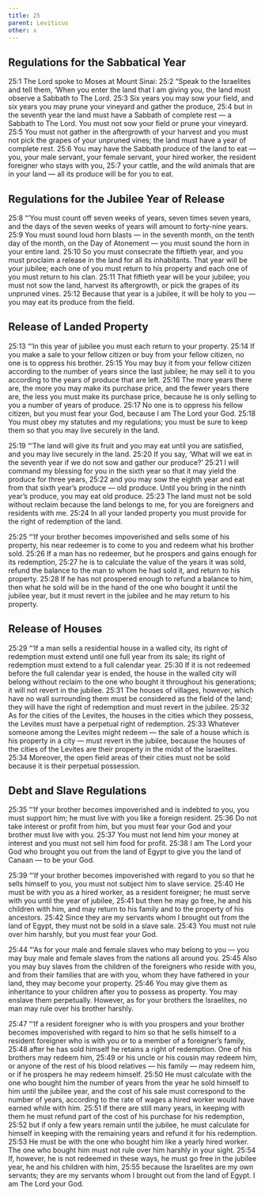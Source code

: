 ```yaml
---
title: 25
parent: Leviticus
other: x
---
```



## Regulations for the Sabbatical Year

<a name="25:1">25:1</a> The Lord spoke to Moses at Mount Sinai: <a name="25:2">25:2</a> “Speak to the Israelites and tell them, ‘When you enter the land that I am giving you, the land must observe a Sabbath to The Lord. <a name="25:3">25:3</a> Six years you may sow your field, and six years you may prune your vineyard and gather the produce, <a name="25:4">25:4</a> but in the seventh year the land must have a Sabbath of complete rest — a Sabbath to The Lord. You must not sow your field or prune your vineyard. <a name="25:5">25:5</a> You must not gather in the aftergrowth of your harvest and you must not pick the grapes of your unpruned vines; the land must have a year of complete rest. <a name="25:6">25:6</a> You may have the Sabbath produce of the land to eat — you, your male servant, your female servant, your hired worker, the resident foreigner who stays with you, <a name="25:7">25:7</a> your cattle, and the wild animals that are in your land — all its produce will be for you to eat.

## Regulations for the Jubilee Year of Release

<a name="25:8">25:8</a> “‘You must count off seven weeks of years, seven times seven years, and the days of the seven weeks of years will amount to forty-nine years. <a name="25:9">25:9</a> You must sound loud horn blasts — in the seventh month, on the tenth day of the month, on the Day of Atonement — you must sound the horn in your entire land. <a name="25:10">25:10</a> So you must consecrate the fiftieth year, and you must proclaim a release in the land for all its inhabitants. That year will be your jubilee; each one of you must return to his property and each one of you must return to his clan. <a name="25:11">25:11</a> That fiftieth year will be your jubilee; you must not sow the land, harvest its aftergrowth, or pick the grapes of its unpruned vines. <a name="25:12">25:12</a> Because that year is a jubilee, it will be holy to you — you may eat its produce from the field.

## Release of Landed Property

<a name="25:13">25:13</a> “‘In this year of jubilee you must each return to your property. <a name="25:14">25:14</a> If you make a sale to your fellow citizen or buy from your fellow citizen, no one is to oppress his brother. <a name="25:15">25:15</a> You may buy it from your fellow citizen according to the number of years since the last jubilee; he may sell it to you according to the years of produce that are left. <a name="25:16">25:16</a> The more years there are, the more you may make its purchase price, and the fewer years there are, the less you must make its purchase price, because he is only selling to you a number of years of produce. <a name="25:17">25:17</a> No one is to oppress his fellow citizen, but you must fear your God, because I am The Lord your God. <a name="25:18">25:18</a> You must obey my statutes and my regulations; you must be sure to keep them so that you may live securely in the land.

<a name="25:19">25:19</a> “‘The land will give its fruit and you may eat until you are satisfied, and you may live securely in the land. <a name="25:20">25:20</a> If you say, ‘What will we eat in the seventh year if we do not sow and gather our produce?’ <a name="25:21">25:21</a> I will command my blessing for you in the sixth year so that it may yield the produce for three years, <a name="25:22">25:22</a> and you may sow the eighth year and eat from that sixth year’s produce — old produce. Until you bring in the ninth year’s produce, you may eat old produce. <a name="25:23">25:23</a> The land must not be sold without reclaim because the land belongs to me, for you are foreigners and residents with me. <a name="25:24">25:24</a> In all your landed property you must provide for the right of redemption of the land.

<a name="25:25">25:25</a> “‘If your brother becomes impoverished and sells some of his property, his near redeemer is to come to you and redeem what his brother sold. <a name="25:26">25:26</a> If a man has no redeemer, but he prospers and gains enough for its redemption, <a name="25:27">25:27</a> he is to calculate the value of the years it was sold, refund the balance to the man to whom he had sold it, and return to his property. <a name="25:28">25:28</a> If he has not prospered enough to refund a balance to him, then what he sold will be in the hand of the one who bought it until the jubilee year, but it must revert in the jubilee and he may return to his property.

## Release of Houses

<a name="25:29">25:29</a> “‘If a man sells a residential house in a walled city, its right of redemption must extend until one full year from its sale; its right of redemption must extend to a full calendar year. <a name="25:30">25:30</a> If it is not redeemed before the full calendar year is ended, the house in the walled city will belong without reclaim to the one who bought it throughout his generations; it will not revert in the jubilee. <a name="25:31">25:31</a> The houses of villages, however, which have no wall surrounding them must be considered as the field of the land; they will have the right of redemption and must revert in the jubilee. <a name="25:32">25:32</a> As for the cities of the Levites, the houses in the cities which they possess, the Levites must have a perpetual right of redemption. <a name="25:33">25:33</a> Whatever someone among the Levites might redeem — the sale of a house which is his property in a city — must revert in the jubilee, because the houses of the cities of the Levites are their property in the midst of the Israelites. <a name="25:34">25:34</a> Moreover, the open field areas of their cities must not be sold because it is their perpetual possession.

## Debt and Slave Regulations

<a name="25:35">25:35</a> “‘If your brother becomes impoverished and is indebted to you, you must support him; he must live with you like a foreign resident. <a name="25:36">25:36</a> Do not take interest or profit from him, but you must fear your God and your brother must live with you. <a name="25:37">25:37</a> You must not lend him your money at interest and you must not sell him food for profit. <a name="25:38">25:38</a> I am The Lord your God who brought you out from the land of Egypt to give you the land of Canaan —   to be your God.

<a name="25:39">25:39</a> “‘If your brother becomes impoverished with regard to you so that he sells himself to you, you must not subject him to slave service. <a name="25:40">25:40</a> He must be with you as a hired worker, as a resident foreigner; he must serve with you until the year of jubilee, <a name="25:41">25:41</a> but then he may go free, he and his children with him, and may return to his family and to the property of his ancestors. <a name="25:42">25:42</a> Since they are my servants whom I brought out from the land of Egypt, they must not be sold in a slave sale. <a name="25:43">25:43</a> You must not rule over him harshly, but you must fear your God.

<a name="25:44">25:44</a> “‘As for your male and female slaves who may belong to you — you may buy male and female slaves from the nations all around you. <a name="25:45">25:45</a> Also you may buy slaves from the children of the foreigners who reside with you, and from their families that are with you, whom they have fathered in your land, they may become your property. <a name="25:46">25:46</a> You may give them as inheritance to your children after you to possess as property. You may enslave them perpetually. However, as for your brothers the Israelites, no man may rule over his brother harshly.

<a name="25:47">25:47</a> “‘If a resident foreigner who is with you prospers and your brother becomes impoverished with regard to him so that he sells himself to a resident foreigner who is with you or to a member of a foreigner’s family, <a name="25:48">25:48</a> after he has sold himself he retains a right of redemption. One of his brothers may redeem him, <a name="25:49">25:49</a> or his uncle or his cousin may redeem him, or anyone of the rest of his blood relatives — his family — may redeem him, or if he prospers he may redeem himself. <a name="25:50">25:50</a> He must calculate with the one who bought him the number of years from the year he sold himself to him until the jubilee year, and the cost of his sale must correspond to the number of years, according to the rate of wages a hired worker would have earned while with him. <a name="25:51">25:51</a> If there are still many years, in keeping with them he must refund part of the cost of his purchase for his redemption, <a name="25:52">25:52</a> but if only a few years remain until the jubilee, he must calculate for himself in keeping with the remaining years and refund it for his redemption. <a name="25:53">25:53</a> He must be with the one who bought him like a yearly hired worker. The one who bought him must not rule over him harshly in your sight. <a name="25:54">25:54</a> If, however, he is not redeemed in these ways, he must go free in the jubilee year, he and his children with him, <a name="25:55">25:55</a> because the Israelites are my own servants; they are my servants whom I brought out from the land of Egypt. I am The Lord your God.